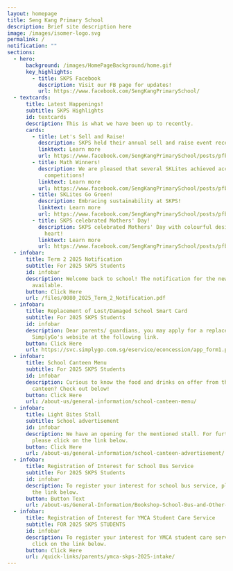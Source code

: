 ```yaml
---
layout: homepage
title: Seng Kang Primary School
description: Brief site description here
image: /images/isomer-logo.svg
permalink: /
notification: ""
sections:
  - hero:
      background: /images/HomePageBackground/home.gif
      key_highlights:
        - title: SKPS Facebook
          description: Visit our FB page for updates!
          url: https://www.facebook.com/SengKangPrimarySchool/
  - textcards:
      title: Latest Happenings!
      subtitle: SKPS Highlights
      id: textcards
      description: This is what we have been up to recently.
      cards:
        - title: Let's Sell and Raise!
          description: SKPS held their annual sell and raise event recently!
          linktext: Learn more
          url: https://www.facebook.com/SengKangPrimarySchool/posts/pfbid0oPQybmTj4iLHd9SYcMkSJkk39kxxYY5LaizkmZiWdv8TuxQS8RpBn31MNFG7JDDFl
        - title: Math Winners!
          description: We are pleased that several SKLites achieved accolades at 2 Math
            competitions!
          linktext: Learn more
          url: https://www.facebook.com/SengKangPrimarySchool/posts/pfbid0oJVxot8y8FehcTovEdfX5XqWjNDobFwgrRGSCxoxCgztguSmp2pob9JGRrF1mGZel
        - title: SKLites Go Green!
          description: Embracing sustainability at SKPS!
          linktext: Learn more
          url: https://www.facebook.com/SengKangPrimarySchool/posts/pfbid029rxvDaT29unt39MnsdY2T6fKJrfzN844oQX9agr8PUt1yVpPCKYSB5xu3pH2BBSxl
        - title: SKPS celebrated Mothers' Day!
          description: SKPS celebrated Mothers' Day with colourful designed cards from the
            heart!
          linktext: Learn more
          url: https://www.facebook.com/SengKangPrimarySchool/posts/pfbid034Uwh7a38wFUQaVWfySyRBezUVqcQhv8TWhaEavdpYXD2on5a6mZwr4PsxtfHsdosl
  - infobar:
      title: Term 2 2025 Notification
      subtitle: For 2025 SKPS Students
      id: infobar
      description: Welcome back to school! The notification for the new term is now
        available.
      button: Click Here
      url: /files/0080_2025_Term_2_Notification.pdf
  - infobar:
      title: Replacement of Lost/Damaged School Smart Card
      subtitle: For 2025 SKPS Students
      id: infobar
      description: Dear parents/ guardians, you may apply for a replacement card via
        SimplyGo's website at the following link.
      button: Click Here
      url: https://svc.simplygo.com.sg/eservice/econcession/app_form1.php?app_type=2
  - infobar:
      title: School Canteen Menu
      subtitle: For 2025 SKPS Students
      id: infobar
      description: Curious to know the food and drinks on offer from the school
        canteen? Check out below!
      button: Click Here
      url: /about-us/general-information/school-canteen-menu/
  - infobar:
      title: Light Bites Stall
      subtitle: School advertisement
      id: infobar
      description: We have an opening for the mentioned stall. For further details,
        please click on the link below.
      button: Click Here
      url: /about-us/general-information/school-canteen-advertisement/
  - infobar:
      title: Registration of Interest for School Bus Service
      subtitle: For 2025 SKPS Students
      id: infobar
      description: To register your interest for school bus service, please click on
        the link below.
      button: Button Text
      url: /about-us/General-Information/Bookshop-School-Bus-and-Other-Services/
  - infobar:
      title: Registration of Interest for YMCA Student Care Service
      subtitle: FOR 2025 SKPS STUDENTS
      id: infobar
      description: To register your interest for YMCA student care service, please
        click on the link below.
      button: Click Here
      url: /quick-links/parents/ymca-skps-2025-intake/
---
```

